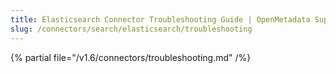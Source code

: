 ```yaml
---
title: Elasticsearch Connector Troubleshooting Guide | OpenMetadata Support
slug: /connectors/search/elasticsearch/troubleshooting
---
```


{% partial file="/v1.6/connectors/troubleshooting.md" /%}
